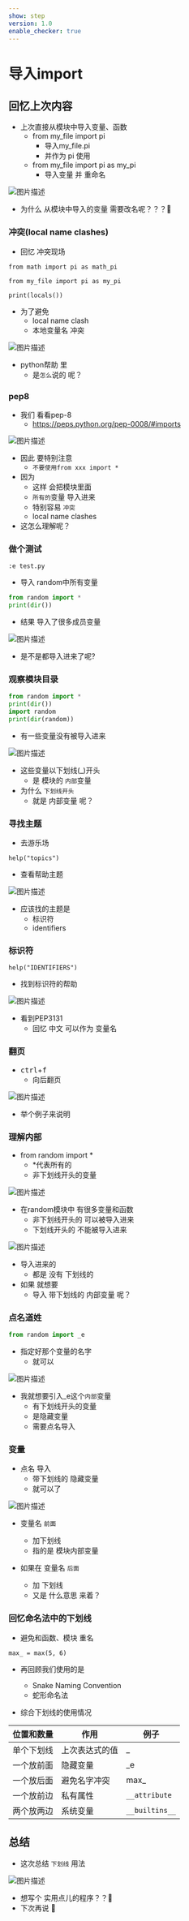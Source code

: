```yaml
---
show: step
version: 1.0
enable_checker: true
---
```


# 导入import

## 回忆上次内容

- 上次直接从模块中导入变量、函数
	- from my_file import pi
		- 导入my_file.pi 
		- 并作为 pi 使用
	- from my_file import pi as my_pi
		- 导入变量 并 重命名

![图片描述](https://doc.shiyanlou.com/courses/uid1190679-20231122-1700658086770)

- 为什么 从模块中导入的变量 需要改名呢？？？🤔

### 冲突(local name clashes)

- 回忆 冲突现场

```
from math import pi as math_pi

from my_file import pi as my_pi

print(locals())
```

- 为了避免
	- local name clash
	- 本地变量名 冲突

![图片描述](https://doc.shiyanlou.com/courses/uid1190679-20220810-1660099644559)

- python帮助 里
	- 是`怎么`说的 呢？

### pep8

- 我们 看看pep-8 
	- https://peps.python.org/pep-0008/#imports

![图片描述](https://doc.shiyanlou.com/courses/3584/labs/531765/uid1190679-20241016-1729062306950) 

- 因此 要特别注意 
	- `不要使用from xxx import * `
- 因为
	- 这样 会把模块里面
	- `所有的`变量 导入进来
	- 特别容易 `冲突`
	- local name clashes
- 这怎么理解呢？

### 做个测试

```
:e test.py
```

- 导入 random中所有变量

```python
from random import *
print(dir())
```

- 结果 导入了很多成员变量

![图片描述](https://doc.shiyanlou.com/courses/uid1190679-20240524-1716511278726)

- 是不是都导入进来了呢?

### 观察模块目录

```python
from random import *
print(dir())
import random
print(dir(random))
```

- 有一些变量没有被导入进来

![图片描述](https://doc.shiyanlou.com/courses/uid1190679-20240928-1727514592552)

- 这些变量以下划线(_)开头
	- 是 模块的 `内部`变量
- 为什么 `下划线开头` 
	- 就是 内部变量 呢？

### 寻找主题

- 去游乐场

```
help("topics")
```

- 查看帮助主题

![图片描述](https://doc.shiyanlou.com/courses/3584/labs/842335/uid1190679-20241009-1728439733311) 

- 应该找的主题是 
	- 标识符
	- identifiers

### 标识符

```
help("IDENTIFIERS")
```

- 找到标识符的帮助

![图片描述](https://doc.shiyanlou.com/courses/3584/labs/842335/uid1190679-20241009-1728439815357) 

- 看到PEP3131
	- 回忆 中文 可以作为 变量名 

### 翻页

- <kbd>ctrl</kbd>+<kbd>f</kbd>
	- 向后翻页

![图片描述](https://doc.shiyanlou.com/courses/3584/labs/842335/uid1190679-20241009-1728440603362) 

- 举个例子来说明

### 理解内部

- from random import *
	- *代表所有的 
	- 非下划线开头的变量

![图片描述](https://doc.shiyanlou.com/courses/uid1190679-20230512-1683898180552)

- 在random模块中 有很多变量和函数
	- 非下划线开头的 可以被导入进来
	- 下划线开头的 不能被导入进来

![图片描述](https://doc.shiyanlou.com/courses/3584/labs/3123859/uid1190679-20241126-1732626625199) 

- 导入进来的
	- 都是 没有 下划线的
- 如果 就想要 
	- 导入 带下划线的 内部变量 呢？

### 点名道姓

```python
from random import _e
```

- 指定好那个变量的名字
	- 就可以

![图片描述](https://doc.shiyanlou.com/courses/uid1190679-20240928-1727492923385)

- 我就想要引入_e这个`内部`变量
	- 有下划线开头的变量
	- 是隐藏变量
	- 需要点名导入

### 变量

- 点名 导入
	- 带下划线的 隐藏变量
	- 就可以了

![图片描述](https://doc.shiyanlou.com/courses/uid1190679-20230512-1683898338793)

- 变量名 `前面`
	- 加下划线
	- 指的是 模块内部变量

- 如果在 变量名 `后面`
	- 加 下划线 
	- 又是 什么意思 来着？

### 回忆命名法中的下划线

- 避免和函数、模块 重名

```
max_ = max(5, 6)
```

- 再回顾我们使用的是
	- Snake Naming Convention
	- 蛇形命名法

- 综合下划线的使用情况

|位置和数量|作用| 例子|
|---|---|---|
|单个下划线 | 上次表达式的值 |_|
|一个放前面 | 隐藏变量 |_e|
|一个放后面 | 避免名字冲突 |max_|
| 一个放前边 | 私有属性 |`__attribute`|
| 两个放两边 | 系统变量 |`__builtins__`|

## 总结 

- 这次总结 `下划线` 用法

![图片描述](https://doc.shiyanlou.com/courses/3584/labs/531765/uid1190679-20241122-1732285984774) 

- 想写个 实用点儿的程序？？🤔
- 下次再说 👋



